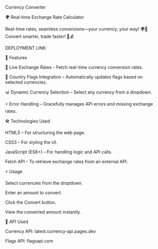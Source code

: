 Currency Converter

🌍 Real-time Exchange Rate Calculator

Real-time rates, seamless conversions—your currency, your way! 🌍💱 Convert smarter, trade faster! 🚀💰

DEPLOYMENT LINK: 

🚀 Features

🔄 Live Exchange Rates – Fetch real-time currency conversion rates.

🎌 Country Flags Integration – Automatically updates flags based on selected currencies.

📊 Dynamic Currency Selection – Select any currency from a dropdown.

⚡ Error Handling – Gracefully manages API errors and missing exchange rates.



🛠️ Technologies Used

HTML5 – For structuring the web page.

CSS3 – For styling the UI.

JavaScript (ES6+) – For handling logic and API calls.

Fetch API – To retrieve exchange rates from an external API.



⚡ Usage

Select currencies from the dropdown.

Enter an amount to convert.

Click the Convert button.

View the converted amount instantly.


🔗 API Used

Currency API: latest.currency-api.pages.dev

Flags API: flagsapi.com


